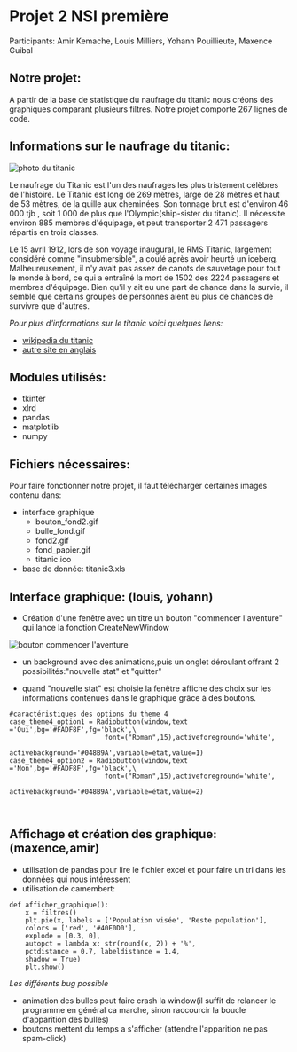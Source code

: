 # Projet 2 NSI première
                                                          
                                                        
Participants: Amir Kemache, Louis Milliers, Yohann Pouillieute, Maxence Guibal
## Notre projet:
A partir de la base de statistique du naufrage du titanic nous créons des graphiques comparant plusieurs filtres. Notre projet comporte 267 lignes de code.
                                                       
## __Informations sur le naufrage du titanic:__
![photo du titanic](http://c.files.bbci.co.uk/1C60/production/_118046270_gettyimages-877330410.jpg)

Le naufrage du Titanic est l'un des naufrages les plus tristement célèbres de l'histoire. 
Le Titanic est long de 269 mètres, large de 28 mètres et haut de 53 mètres, de la quille aux cheminées. Son tonnage brut est d'environ 46 000 tjb , soit 1 000 de plus que l'Olympic(ship-sister du titanic). Il nécessite environ 885 membres d'équipage, et peut transporter 2 471 passagers répartis en trois classes. 

Le 15 avril 1912, lors de son voyage inaugural, le RMS Titanic, largement considéré comme "insubmersible", a coulé après avoir heurté un iceberg. Malheureusement, il n'y avait pas assez de canots de sauvetage pour tout le monde à bord, ce qui a entraîné la mort de 1502 des 2224 passagers et membres d'équipage. Bien qu'il y ait eu une part de chance dans la survie, il semble que certains groupes de personnes aient eu plus de chances de survivre que d'autres.  

*Pour plus d'informations sur le titanic voici quelques liens:*
* [wikipedia du titanic](https://fr.wikipedia.org/wiki/Passagers_du_Titanic)
* [autre site en anglais](http://mashable.com/2016/04/14/titanic-survivors)


## __Modules utilisés:__
             
* tkinter
* xlrd
* pandas
* matplotlib
* numpy

## __Fichiers nécessaires:__
Pour faire fonctionner notre projet, il faut télécharger certaines images contenu dans:
* interface graphique
    * bouton_fond2.gif
    * bulle_fond.gif
    * fond2.gif
    * fond_papier.gif
    * titanic.ico
 * base de donnée: titanic3.xls


## __Interface graphique:__ (louis, yohann)


* Création d'une fenêtre avec un titre un bouton "commencer l'aventure" qui lance la fonction CreateNewWindow

![bouton commencer l'aventure](https://user-images.githubusercontent.com/91455596/154450920-27c0b2ac-292f-404f-bb2d-578d523042ad.PNG)
 
* un background avec des animations,puis un onglet déroulant offrant 2 possibilités:"nouvelle stat" et "quitter"

* quand "nouvelle stat" est choisie la fenêtre affiche des choix sur les informations contenues dans le graphique grâce à des boutons.
```
#caractéristiques des options du theme 4
case_theme4_option1 = Radiobutton(window,text ='Oui',bg='#FADF8F',fg='black',\
                        font=("Roman",15),activeforeground='white',
                        activebackground='#048B9A',variable=état,value=1)
case_theme4_option2 = Radiobutton(window,text ='Non',bg='#FADF8F',fg='black',\
                        font=("Roman",15),activeforeground='white',
                        activebackground='#048B9A',variable=état,value=2)

    
 ```

## __Affichage et création des graphique:__ (maxence,amir)
         
* utilisation de pandas pour lire le fichier excel et pour faire un tri dans les données qui nous intéressent
* utilisation de camembert:
```
def afficher_graphique():
    x = filtres()
    plt.pie(x, labels = ['Population visée', 'Reste population'],
    colors = ['red', '#40E0D0'],
    explode = [0.3, 0],
    autopct = lambda x: str(round(x, 2)) + '%',
    pctdistance = 0.7, labeldistance = 1.4,
    shadow = True)
    plt.show()

```
*Les différents bug possible*
* animation des bulles peut faire crash la window(il suffit de relancer le programme en général ca marche, sinon raccourcir la boucle d'apparition des bulles)
* boutons mettent du temps a s'afficher (attendre l'apparition ne pas spam-click)





